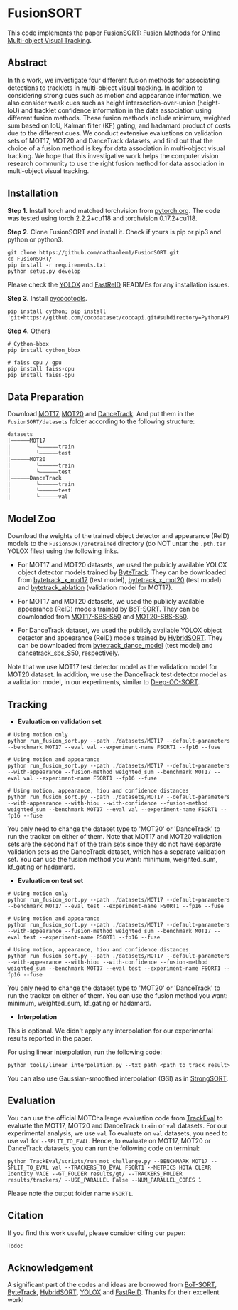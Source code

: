 # FusionSORT
This code implements the paper [FusionSORT: Fusion Methods for Online Multi-object Visual Tracking]().

## Abstract
In this work, we investigate four different fusion methods for associating detections to tracklets in multi-object 
visual tracking. In addition to considering strong cues such as motion and appearance information, we also consider 
weak cues such as height intersection-over-union (height-IoU) and tracklet confidence information in the data 
association using different fusion methods. These fusion methods include minimum, weighted sum based on IoU, 
Kalman filter (KF) gating, and hadamard product of costs due to the different cues. We conduct extensive evaluations 
on validation sets of MOT17, MOT20 and DanceTrack datasets, and find out that the choice of a fusion method is key for 
data association in multi-object visual tracking. We hope that this investigative work helps the computer vision 
research community to use the right fusion method for data association in multi-object visual tracking.

## Installation

**Step 1.** Install torch and matched torchvision from [pytorch.org](https://pytorch.org/get-started/locally/).
The code was tested using torch 2.2.2+cu118 and torchvision 0.17.2+cu118. 

**Step 2.** Clone FusionSORT and install it. Check if yours is pip or pip3 and python or python3.
```shell
git clone https://github.com/nathanlem1/FusionSORT.git
cd FusionSORT/
pip install -r requirements.txt
python setup.py develop  
```
Please check the [YOLOX](https://github.com/Megvii-BaseDetection/YOLOX) and
[FastReID](https://github.com/JDAI-CV/fast-reid) READMEs for any installation issues.

**Step 3.** Install [pycocotools](https://github.com/cocodataset/cocoapi).
```shell
pip install cython; pip install 'git+https://github.com/cocodataset/cocoapi.git#subdirectory=PythonAPI'
```

**Step 4.** Others
```shell
# Cython-bbox
pip install cython_bbox

# faiss cpu / gpu
pip install faiss-cpu
pip install faiss-gpu
```

## Data Preparation

Download [MOT17](https://motchallenge.net/data/MOT17/), [MOT20](https://motchallenge.net/data/MOT20/) and 
[DanceTrack](https://github.com/DanceTrack/DanceTrack). And put them in the `FusionSORT/datasets` folder according to 
the following structure:

```
datasets
|——————MOT17
|        └——————train
|        └——————test
|——————MOT20
|        └——————train
|        └——————test
|——————DanceTrack
|        └——————train
|        └——————test
|        └——————val
```

## Model Zoo
Download the weights of the trained object detector and appearance (ReID) models to the `FusionSORT/pretrained` 
directory (do NOT untar the `.pth.tar` YOLOX files) using the following links.

- For MOT17 and MOT20 datasets, we used the publicly available YOLOX object detector models trained by [ByteTrack](https://github.com/ifzhang/ByteTrack). They can be downloaded from [bytetrack_x_mot17](https://drive.google.com/file/d/1P4mY0Yyd3PPTybgZkjMYhFri88nTmJX5/view?usp=sharing) (test model), [bytetrack_x_mot20](https://drive.google.com/file/d/1HX2_JpMOjOIj1Z9rJjoet9XNy_cCAs5U/view?usp=sharing) (test model) and [bytetrack_ablation](https://drive.google.com/file/d/1iqhM-6V_r1FpOlOzrdP_Ejshgk0DxOob/view?usp=sharing) (validation model for MOT17).

- For MOT17 and MOT20 datasets, we used the publicly available appearance (ReID) models trained by [BoT-SORT](https://github.com/NirAharon/BoT-SORT). They can be downloaded from [MOT17-SBS-S50](https://drive.google.com/file/d/1QZFWpoa80rqo7O-HXmlss8J8CnS7IUsN/view?usp=sharing) and [MOT20-SBS-S50](https://drive.google.com/file/d/1KqPQyj6MFyftliBHEIER7m_OrGpcrJwi/view?usp=sharing).

- For DanceTrack dataset, we used the publicly available YOLOX object detector and appearance (ReID) models trained by [HybridSORT](https://github.com/ymzis69/HybridSORT).  They can be downloaded from [bytetrack_dance_model](https://drive.google.com/file/d/1b1b6CyA01HHSAXRDJPoRDTDz715JRmHt/view?usp=sharing) (test model) and [dancetrack_sbs_S50](https://drive.google.com/file/d/1KFjYc7B2Iv7MYPKBWxePZ1bZOdv6K-RF/view?usp=sharing), respectively.

Note that we use MOT17 test detector model as the validation model for MOT20 dataset. In addition, we use the DanceTrack test detector model as a validation model, in our experiments, similar to [Deep-OC-SORT](https://github.com/GerardMaggiolino/Deep-OC-SORT).


## Tracking 
* **Evaluation on validation set**

```shell
# Using motion only
python run_fusion_sort.py --path ./datasets/MOT17 --default-parameters --benchmark MOT17 --eval val --experiment-name FSORT1 --fp16 --fuse

# Using motion and appearance
python run_fusion_sort.py --path ./datasets/MOT17 --default-parameters --with-appearance --fusion-method weighted_sum --benchmark MOT17 --eval val --experiment-name FSORT1 --fp16 --fuse

# Using motion, appearance, hiou and confidence distances
python run_fusion_sort.py --path ./datasets/MOT17 --default-parameters --with-appearance --with-hiou --with-confidence --fusion-method weighted_sum --benchmark MOT17 --eval val --experiment-name FSORT1 --fp16 --fuse
``` 
You only need to change the dataset type to 'MOT20' or 'DanceTrack' to run the tracker on either of them. Note 
that MOT17 and MOT20 validation sets are the second half of the train sets since they do not have separate 
validation sets as the DanceTrack dataset, which has a separate validation set. You can use the fusion method you want: 
minimum, weighted_sum, kf_gating or hadamard.

* **Evaluation on test set**

```shell
# Using motion only
python run_fusion_sort.py --path ./datasets/MOT17 --default-parameters --benchmark MOT17 --eval test --experiment-name FSORT1 --fp16 --fuse

# Using motion and appearance
python run_fusion_sort.py --path ./datasets/MOT17 --default-parameters --with-appearance --fusion-method weighted_sum --benchmark MOT17 --eval test --experiment-name FSORT1 --fp16 --fuse

# Using motion, appearance, hiou and confidence distances
python run_fusion_sort.py --path ./datasets/MOT17 --default-parameters --with-appearance --with-hiou --with-confidence --fusion-method weighted_sum --benchmark MOT17 --eval test --experiment-name FSORT1 --fp16 --fuse
```
You only need to change the dataset type to 'MOT20' or 'DanceTrack' to run the tracker on either of them. You can use the 
fusion method you want: minimum, weighted_sum, kf_gating or hadamard.


* **Interpolation**

This is optional. We didn't apply any interpolation for our experimental results reported in the paper.

For using linear interpolation, run the following code:
```shell
python tools/linear_interpolation.py --txt_path <path_to_track_result>
```

You can also use Gaussian-smoothed interpolation (GSI) as in [StrongSORT](https://github.com/dyhBUPT/StrongSORT).


## Evaluation

You can use the official MOTChallenge evaluation code from [TrackEval](https://github.com/JonathonLuiten/TrackEval) 
to evaluate the MOT17, MOT20  and DanceTrack `train` or `val` datasets. For our experimental analysis, we use `val` 
To evaluate on `val` datasets, you need to use `val` for `--SPLIT_TO_EVAL`. Hence, to evaluate on MOT17, MOT20 or 
DanceTrack datasets, you can run the following code on terminal:

```shell
python TrackEval/scripts/run_mot_challenge.py --BENCHMARK MOT17 --SPLIT_TO_EVAL val --TRACKERS_TO_EVAL FSORT1 --METRICS HOTA CLEAR Identity VACE --GT_FOLDER results/gt/ --TRACKERS_FOLDER results/trackers/ --USE_PARALLEL False --NUM_PARALLEL_CORES 1
```
Please note the output folder name `FSORT1`.


## Citation
If you find this work useful, please consider citing our paper:
```
Todo:
```


## Acknowledgement

A significant part of the codes and ideas are borrowed from 
[BoT-SORT](https://github.com/NirAharon/BoT-SORT),
[ByteTrack](https://github.com/ifzhang/ByteTrack),
[HybridSORT](https://github.com/ymzis69/HybridSORT),
[YOLOX](https://github.com/Megvii-BaseDetection/YOLOX) and
[FastReID](https://github.com/JDAI-CV/fast-reid).
Thanks for their excellent work!
